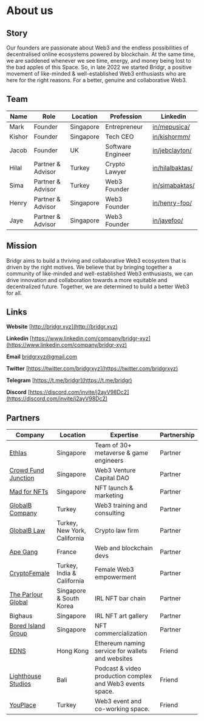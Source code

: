 # About us

## Story

Our founders are passionate about Web3 and the endless possibilities of decentralised online ecosystems powered by blockchain. At the same time, we are saddened whenever we see time, energy, and money being lost to the bad apples of this Space. So, in late 2022 we started Bridgr, a positive movement of like-minded & well-established Web3 enthusiasts who are here for the right reasons. For a better, genuine and collaborative Web3.



## Team

| Name   | Role              | Location  | Profession        | Linkedin                                                    |
| ------ | ----------------- | --------- | ----------------- | ----------------------------------------------------------- |
| Mark   | Founder           | Singapore | Entrepreneur      | [in/mepusica/](https://www.linkedin.com/in/mepusica/)       |
| Kishor | Founder           | Singapore | Tech CEO          | [in/kishormm/](https://www.linkedin.com/in/kishormm/)       |
| Jacob  | Founder           | UK        | Software Engineer | [in/jebclayton/](https://www.linkedin.com/in/jebclayton/)   |
| Hilal  | Partner & Advisor | Turkey    | Crypto Lawyer     | [in/hilalbaktas/](https://www.linkedin.com/in/hilalbaktas/) |
| Sima   | Partner & Advisor | Turkey    | Web3 Founder      | [in/simabaktas/](https://www.linkedin.com/in/simabaktas/)   |
| Henry  | Partner & Advisor | Singapore | Web3 Founder      | [in/henry-foo/](https://www.linkedin.com/in/henry-foo/)     |
| Jaye   | Partner & Advisor | Singapore | Web3 Founder      | [in/jayefoo/](https://www.linkedin.com/in/jayefoo/)         |



## Mission

Bridgr aims to build a thriving and collaborative Web3 ecosystem that is driven by the right motives. We believe that by bringing together a community of like-minded and well-established Web3 enthusiasts, we can drive innovation and collaboration towards a more equitable and decentralized future. Together, we are determined to build a better Web3 for all.



## Links

**Website** [http://bridgr.xyz](http://bridgr.xyz)

**Linkedin** [https://www.linkedin.com/company/bridgr-xyz](https://www.linkedin.com/company/bridgr-xyz)

**Email** [bridgrxyz@gmail.com](mailto:bridgrxyz@gmail.com)

**Twitter** [https://twitter.com/bridgrxyz](https://twitter.com/bridgrxyz)

**Telegram** [https://t.me/bridgr](https://t.me/bridgr)

**Discord** [https://discord.com/invite/j2ayV98Dc2](https://discord.com/invite/j2ayV98Dc2)



## Partners

| Company                                                   | Location                     | Expertise                                                 | Partnership |
| --------------------------------------------------------- | ---------------------------- | --------------------------------------------------------- | ----------- |
| [Ethlas](https://ethlas.com/)                             | Singapore                    | Team of 30+ metaverse & game engineers                    | Partner     |
| [Crowd Fund Junction](https://www.crowdfundjunction.com/) | Singapore                    | Web3 Venture Capital DAO                                  | Partner     |
| [Mad for NFTs](https://madfornfts.com/)                   | Singapore                    | NFT launch & marketing                                    | Partner     |
| [GlobalB Company](https://globalb.com.tr/)                | Turkey                       | Web3 training and consulting                              | Partner     |
| [GlobalB Law](https://www.globalblaw.com/)                | Turkey, New York, California | Crypto law firm                                           | Partner     |
| [Ape Gang](https://apegang.art/#loaded)                   | France                       | Web and blockchain devs                                   | Partner     |
| [CryptoFemale](https://www.cryptofemale.org/)             | Turkey, India & California   | Female Web3 empowerment                                   | Partner     |
| [The Parlour Global](https://qrco.de/bbJXLk)              | Singapore & South Korea      | IRL NFT bar chain                                         | Partner     |
| Bighaus                                                   | Singapore                    | IRL NFT art gallery                                       | Partner     |
| [Bored Island Group](https://boredisland.group/)          | Singapore                    | NFT commercialization                                     | Partner     |
| [EDNS](https://www.edns.domains/)                         | Hong Kong                    | Ethereum naming service for wallets and websites          | Friend      |
| [Lighthouse Studios](https://wearelight.house/)           | Bali                         | Podcast & video production complex and Web3 events space. | Friend      |
| [YouPlace](https://twitter.com/youplaceapp)               | Turkey                       | Web3 event and co-working space.                          | Friend      |
